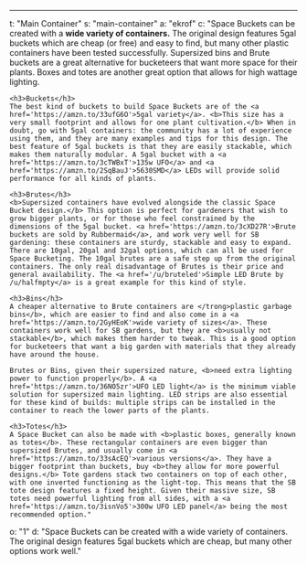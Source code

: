 ---
t: "Main Container"
s: "main-container"
a: "ekrof"
c: "Space Buckets can be created with a <b>wide variety of containers.</b> The original design features 5gal buckets which are cheap (or free) and easy to find, but many other plastic containers have been tested successfully. Supersized bins and Brute buckets are a great alternative for bucketeers that want more space for their plants. Boxes and totes are another great option that allows for high wattage lighting.

    <h3>Buckets</h3>     
    The best kind of buckets to build Space Buckets are of the <a href='https://amzn.to/33ufG6O'>5gal variety</a>. <b>This size has a very small footprint and allows for one plant cultivation.</b> When in doubt, go with 5gal containers: the community has a lot of experience using them, and they are many examples and tips for this design. The best feature of 5gal buckets is that they are easily stackable, which makes them naturally modular. A 5gal bucket with a <a href='https://amzn.to/3cTWBxT'>135w UFO</a> and <a href='https://amzn.to/2SqBauJ'>5630SMD</a> LEDs will provide solid performance for all kinds of plants.

    <h3>Brutes</h3>
    <b>Supersized containers have evolved alongside the classic Space Bucket design.</b> This option is perfect for gardeners that wish to grow bigger plants, or for those who feel constrained by the dimensions of the 5gal bucket. <a href='https://amzn.to/3cXD27R'>Brute buckets are sold by Rubbermaid</a>, and work very well for SB gardening: these containers are sturdy, stackable and easy to expand. There are 10gal, 20gal and 32gal options, which can all be used for Space Bucketing. The 10gal brutes are a safe step up from the original containers. The only real disadvantage of Brutes is their price and general availability. The <a href='/u/bruteled'>Simple LED Brute by /u/halfmpty</a> is a great example for this kind of style.

    <h3>Bins</h3>
    A cheaper alternative to Brute containers are </trong>plastic garbage bins</b>, which are easier to find and also come in a <a href='https://amzn.to/2GyHEoK'>wide variety of sizes</a>. These containers work well for SB gardens, but they are <b>usually not stackable</b>, which makes them harder to tweak. This is a good option for bucketeers that want a big garden with materials that they already have around the house.

    Brutes or Bins, given their supersized nature, <b>need extra lighting power to function properly</b>. A <a href='https://amzn.to/36NO5zr'>UFO LED light</a> is the minimum viable solution for supersized main lighting. LED strips are also essential for these kind of builds: multiple strips can be installed in the container to reach the lower parts of the plants.

    <h3>Totes</h3>
    A Space Bucket can also be made with <b>plastic boxes, generally known as totes</b>. These rectangular containers are even bigger than supersized Brutes, and usually come in <a href='https://amzn.to/33sAcEQ'>various versions</a>. They have a bigger footprint than buckets, buy <b>they allow for more powerful designs.</b> Tote gardens stack two containers on top of each other, with one inverted functioning as the light-top. This means that the SB tote design features a fixed height. Given their massive size, SB totes need powerful lighting from all sides, with a <a href='https://amzn.to/3isnVo5'>300w UFO LED panel</a> being the most recommended option."
o: "1"
d: "Space Buckets can be created with a wide variety of containers. The original design features 5gal buckets which are cheap, but many other options work well."